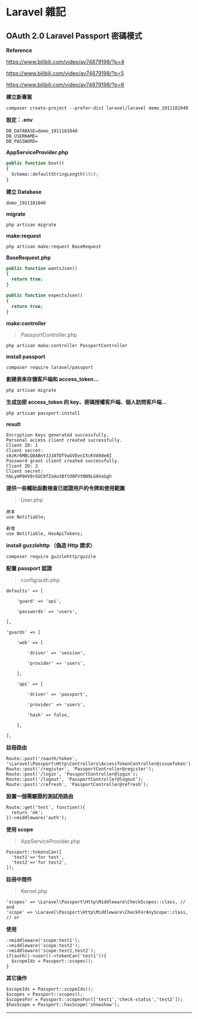 # Laravel 雜記

## OAuth 2.0 Laravel Passport 密碼模式

**Reference**

https://www.bilibili.com/video/av74879198/?p=4

https://www.bilibili.com/video/av74879198/?p=5

https://www.bilibili.com/video/av74879198/?p=6


**建立新專案**

```
composer create-project --prefer-dist laravel/laravel demo_1911181040
```

**設定：.env**

```
DB_DATABASE=demo_1911181040
DB_USERNAME=
DB_PASSWORD=
```

**AppServiceProvider.php**
```php
public function boot()
{
  Schema::defaultStringLength(191);
}
```

**建立 Database**
```
demo_1911181040
```

**migrate**
```
php artisan migrate
```

**make:request**
```
php artisan make:request BaseRequest
```

**BaseRequest.php**
```php
public function wantsJson()
{
  return true;
}

public function expectsJson()
{
  return true;
}
```
**make:controller**

> PassportController.php

```
php artisan make:controller PassportController
```
**install passport**
```
composer require laravel/passport
```

**創建表來存儲客戶端和 access_token...**
```
php artisan migrate
```

**生成加密 access_token 的 key、密碼授權客戶端、個人訪問客戶端...**

```
php artisan passport:install
```

**result**
```
Encryption keys generated successfully.
Personal access client created successfully.
Client ID: 1
Client secret:
s6zKr6MBLQ8ABnYJJJATDTVwGVEenIXcKVA9de0I
Password grant client created successfully.
Client ID: 2
Client secret:
hbLymP6HV8rGUC0fZsHutBftO0FVtNN9LGAVeGgh
```

**提供一些輔助函數檢查已認證用戶的令牌和使用範圍**

> User.php

```
原本
use Notifiable;

新增
use Notifiable, HasApiTokens;
```

**install guzzlehttp （偽造 Http 請求）**

```
composer require guzzlehttp/guzzle
```

**配置 passport 認證**

> config/auth.php

```
defaults' => [

    'guard' => 'api',

    'passwords' => 'users',

],
```
```
'guards' => [

    'web' => [

        'driver' => 'session',

        'provider' => 'users',

    ],

    'api' => [

        'driver' => 'passport',

        'provider' => 'users',

        'hash' => false,

    ],

],
```

**註冊路由**

```
Route::post('/oauth/token', '\Laravel\Passport\Http\Controllers\AccessTokenController@issueToken');
Route::post('/register', 'PassportController@register');
Route::post('/login', 'PassportController@login');
Route::post('/logout', 'PassportController@logout');
Route::post('/refresh', 'PassportController@refresh');
```

**設置一個需驗證的測試用路由**

```
Route::get('test', function(){
  return 'ok';
})->middleware('auth');
````

**使用 scope**
> AppServiceProvider.php

```
Passport::tokensCan([
  'test1'=>'for test',
  'test2'=>'for test2',
]);
```

**註冊中間件**
> Kernel.php
```
'scopes' => \Laravel\Passport\Http\Middleware\CheckScopes::class, // and
'scope' => \Laravel\Passport\Http\Middleware\CheckForAnyScope::class, // or
```

**使用**
```
->middleware('scope:test1');
->middleware('scope:test2');
->middleware('scope:test1,test2');
if(auth()->user()->tokenCan('test1')){
  $scopeIds = Passport::scopes();
}
```

**其它操作**
```
$scopeIds = Passport::scopeIds();
$scopes = Passport::scopes();
$scopesFor = Passport::scopesFor(['test1','check-status','test2']);
$hasScope = Passport::hasScope('showshow');
```

------